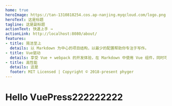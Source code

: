 ```yaml
---
home: true
heroImage: https://tan-1310818254.cos.ap-nanjing.myqcloud.com/logo.png
heroText: 这是标题
tagline: 这是副标题
actionText: 快速上手 →
actionLink: http://localhost:8080/about/
features:
- title: 简洁至上
  details: 以 Markdown 为中心的项目结构，以最少的配置帮助你专注于写作。
- title: Vue驱动
  details: 享受 Vue + webpack 的开发体验，在 Markdown 中使用 Vue 组件，同时可以使用 Vue 来开发自定义主题。
- title: 高性能
  details: 这是
  footer: MIT Licensed | Copyright © 2018-present phyger
---
```


# Hello VuePress222222222
